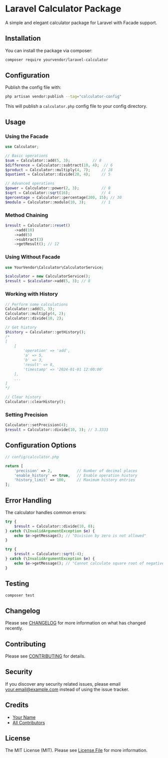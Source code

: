 # Laravel Calculator Package

A simple and elegant calculator package for Laravel with Facade support.

## Installation

You can install the package via composer:

```bash
composer require yourvendor/laravel-calculator
```

## Configuration

Publish the config file with:

```bash
php artisan vendor:publish --tag="calculator-config"
```

This will publish a `calculator.php` config file to your config directory.

## Usage

### Using the Facade

```php
use Calculator;

// Basic operations
$sum = Calculator::add(5, 3);          // 8
$difference = Calculator::subtract(10, 4);  // 6
$product = Calculator::multiply(4, 7);     // 28
$quotient = Calculator::divide(20, 4);     // 5

// Advanced operations
$power = Calculator::power(2, 3);          // 8
$sqrt = Calculator::sqrt(16);              // 4
$percentage = Calculator::percentage(200, 15); // 30
$modulo = Calculator::modulo(10, 3);       // 1
```

### Method Chaining

```php
$result = Calculator::reset()
    ->add(10)
    ->add(5)
    ->subtract(3)
    ->getResult(); // 12
```

### Using Without Facade

```php
use YourVendor\Calculator\CalculatorService;

$calculator = new CalculatorService();
$result = $calculator->add(5, 3); // 8
```

### Working with History

```php
// Perform some calculations
Calculator::add(5, 3);
Calculator::multiply(4, 2);
Calculator::divide(10, 2);

// Get history
$history = Calculator::getHistory();
/*
[
    [
        'operation' => 'add',
        'a' => 5,
        'b' => 3,
        'result' => 8,
        'timestamp' => '2024-01-01 12:00:00'
    ],
    ...
]
*/

// Clear history
Calculator::clearHistory();
```

### Setting Precision

```php
Calculator::setPrecision(4);
$result = Calculator::divide(10, 3); // 3.3333
```

## Configuration Options

```php
// config/calculator.php

return [
    'precision' => 2,           // Number of decimal places
    'enable_history' => true,   // Enable operation history
    'history_limit' => 100,     // Maximum history entries
];
```

## Error Handling

The calculator handles common errors:

```php
try {
    $result = Calculator::divide(10, 0);
} catch (\InvalidArgumentException $e) {
    echo $e->getMessage(); // "Division by zero is not allowed"
}

try {
    $result = Calculator::sqrt(-4);
} catch (\InvalidArgumentException $e) {
    echo $e->getMessage(); // "Cannot calculate square root of negative number"
}
```

## Testing

```bash
composer test
```

## Changelog

Please see [CHANGELOG](CHANGELOG.md) for more information on what has changed recently.

## Contributing

Please see [CONTRIBUTING](CONTRIBUTING.md) for details.

## Security

If you discover any security related issues, please email your.email@example.com instead of using the issue tracker.

## Credits

- [Your Name](https://github.com/yourusername)
- [All Contributors](../../contributors)

## License

The MIT License (MIT). Please see [License File](LICENSE.md) for more information.
